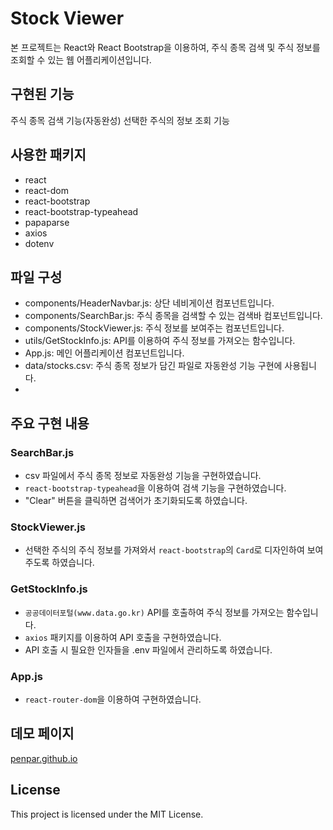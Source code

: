 # Stock Viewer
본 프로젝트는 React와 React Bootstrap을 이용하여, 주식 종목 검색 및 주식 정보를 조회할 수 있는 웹 어플리케이션입니다.

## 구현된 기능
주식 종목 검색 기능(자동완성)
선택한 주식의 정보 조회 기능

## 사용한 패키지
- react
- react-dom
- react-bootstrap
- react-bootstrap-typeahead
- papaparse
- axios
- dotenv

## 파일 구성
- components/HeaderNavbar.js: 상단 네비게이션 컴포넌트입니다.
- components/SearchBar.js: 주식 종목을 검색할 수 있는 검색바 컴포넌트입니다.
- components/StockViewer.js: 주식 정보를 보여주는 컴포넌트입니다.
- utils/GetStockInfo.js: API를 이용하여 주식 정보를 가져오는 함수입니다.
- App.js: 메인 어플리케이션 컴포넌트입니다.
- data/stocks.csv: 주식 종목 정보가 담긴 파일로 자동완성 기능 구현에 사용됩니다.
- 
## 주요 구현 내용
### SearchBar.js
- csv 파일에서 주식 종목 정보로 자동완성 기능을 구현하였습니다.
- `react-bootstrap-typeahead`을 이용하여 검색 기능을 구현하였습니다.
- "Clear" 버튼을 클릭하면 검색어가 초기화되도록 하였습니다.
### StockViewer.js
- 선택한 주식의 주식 정보를 가져와서 `react-bootstrap`의 `Card`로 디자인하여 보여주도록 하였습니다.
### GetStockInfo.js
- `공공데이터포털(www.data.go.kr)` API를 호출하여 주식 정보를 가져오는 함수입니다.
- `axios` 패키지를 이용하여 API 호출을 구현하였습니다.
- API 호출 시 필요한 인자들을 .env 파일에서 관리하도록 하였습니다.
### App.js 
- `react-router-dom`을 이용하여 구현하였습니다.

## 데모 페이지
[penpar.github.io](https://penpar.github.io/)

## License

This project is licensed under the MIT License.

